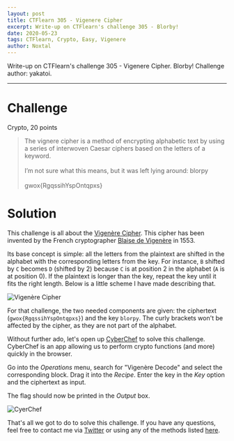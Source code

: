 ```yaml
---
layout: post
title: CTFlearn 305 - Vigenere Cipher
excerpt: Write-up on CTFlearn's challenge 305 - Blorby!
date: 2020-05-23
tags: CTFlearn, Crypto, Easy, Vigenere
author: Noxtal
---
```


 Write-up on CTFlearn's challenge 305 - Vigenere Cipher. Blorby!
 Challenge author: yakatoi.

-----

# Challenge
Crypto, 20 points
> The vignere cipher is a method of encrypting alphabetic text by using a series of interwoven Caesar ciphers based on the letters of a keyword. <br/><br/>I’m not sure what this means, but it was left lying around: blorpy <br/><br/>gwox{RgqssihYspOntqpxs}

# Solution
This challenge is all about the [Vigenère Cipher](https://en.wikipedia.org/wiki/Vigen%C3%A8re_cipher). This cipher has been invented by the French cryptographer [Blaise de Vigenère](https://en.wikipedia.org/wiki/Blaise_de_Vigen%C3%A8re) in 1553.

Its base concept is simple: all the letters from the plaintext are shifted in the alphabet with the corresponding letters from the key.
For instance, `B` shifted by `C` becomes `D` (shifted by 2) because `C` is at position 2 in the alphabet (`A` is at position 0). 
If the plaintext is longer than the key, repeat the key until it fits the right length. Below is a little scheme I have made describing that.

![Vigenère Cipher](https://i.imgur.com/zTGa4FD.png)

For that challenge, the two needed components are given: the ciphertext (`gwox{RgqssihYspOntqpxs}`) and the key `blorpy`.
The curly brackets won't be affected by the cipher, as they are not part of the alphabet.

Without further ado, let's open up [CyberChef](https://gchq.github.io/CyberChef/) to solve this challenge. CyberChef is an app allowing us to perform crypto functions (and more) quickly in the browser.

Go into the *Operations* menu, search for "Vigenère Decode" and select the corresponding block. Drag it into the *Recipe*.
Enter the key in the *Key* option and the ciphertext as input. 

The flag should now be printed in the *Output* box.

![CyerChef](https://i.imgur.com/AmiQQei.png)

That's all we got to do to solve this challenge. If you have any questions, feel free to contact me via [Twitter](https://twitter.com/noxtal_) or using any of the methods listed [here](https://writeups.noxtal.com/#/pages/about).